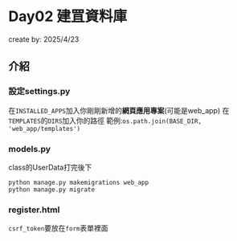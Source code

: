 # Day02 建罝資料庫
create by: 2025/4/23


## 介紹
### 設定settings.py

在`INSTALLED_APPS`加入你剛剛新增的**網頁應用專案**(可能是web_app)
在`TEMPLATES`的`DIRS`加入你的路徑 範例:`os.path.join(BASE_DIR, 'web_app/templates')`

### models.py
class的UserData打完後下
```shell
python manage.py makemigrations web_app
python manage.py migrate
```

### register.html
`csrf_token`要放在`form`表單裡面
